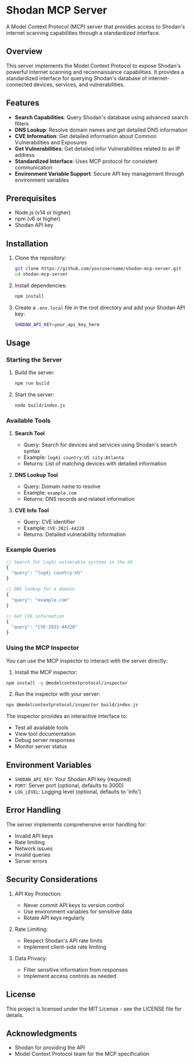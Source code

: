 # Shodan MCP Server

A Model Context Protocol (MCP) server that provides access to Shodan's internet scanning capabilities through a standardized interface.

## Overview

This server implements the Model Context Protocol to expose Shodan's powerful internet scanning and reconnaissance capabilities. It provides a standardized interface for querying Shodan's database of internet-connected devices, services, and vulnerabilities.

## Features

- **Search Capabilities**: Query Shodan's database using advanced search filters
- **DNS Lookup**: Resolve domain names and get detailed DNS information
- **CVE Information**: Get detailed information about Common Vulnerabilities and Exposures
- **Get Vulnerabilities**: Get detailed infor Vulnerabilities related to an IP address
- **Standardized Interface**: Uses MCP protocol for consistent communication
- **Environment Variable Support**: Secure API key management through environment variables

## Prerequisites

- Node.js (v14 or higher)
- npm (v6 or higher)
- Shodan API key

## Installation

1. Clone the repository:

    ```bash
    git clone https://github.com/yourusername/shodan-mcp-server.git
    cd shodan-mcp-server
    ```

2. Install dependencies:

    ```bash
    npm install
    ```

3. Create a `.env.local` file in the root directory and add your Shodan API key:

    ```bash
    SHODAN_API_KEY=your_api_key_here
    ```

## Usage

### Starting the Server

1. Build the server:

    ```bash
    npm run build
    ```

2. Start the server:

    ```bash
    node build/index.js
    ```

### Available Tools

1. **Search Tool**
   - Query: Search for devices and services using Shodan's search syntax
   - Example: `log4j country:US city:Atlanta`
   - Returns: List of matching devices with detailed information

2. **DNS Lookup Tool**
   - Query: Domain name to resolve
   - Example: `example.com`
   - Returns: DNS records and related information

3. **CVE Info Tool**
   - Query: CVE identifier
   - Example: `CVE-2021-44228`
   - Returns: Detailed vulnerability information

### Example Queries

```javascript
// Search for Log4j vulnerable systems in the US
{
  "query": "log4j country:US"
}

// DNS lookup for a domain
{
  "query": "example.com"
}

// Get CVE information
{
  "query": "CVE-2021-44228"
}
```

### Using the MCP Inspector

You can use the MCP inspector to interact with the server directly:

1. Install the MCP inspector:
```bash
npm install -g @modelcontextprotocol/inspector
```

2. Run the inspector with your server:
```bash
npx @modelcontextprotocol/inspector build/index.js
```

The inspector provides an interactive interface to:
- Test all available tools
- View tool documentation
- Debug server responses
- Monitor server status

## Environment Variables

- `SHODAN_API_KEY`: Your Shodan API key (required)
- `PORT`: Server port (optional, defaults to 3000)
- `LOG_LEVEL`: Logging level (optional, defaults to 'info')

## Error Handling

The server implements comprehensive error handling for:
- Invalid API keys
- Rate limiting
- Network issues
- Invalid queries
- Server errors

## Security Considerations

1. API Key Protection:
   - Never commit API keys to version control
   - Use environment variables for sensitive data
   - Rotate API keys regularly

2. Rate Limiting:
   - Respect Shodan's API rate limits
   - Implement client-side rate limiting

3. Data Privacy:
   - Filter sensitive information from responses
   - Implement access controls as needed


## License

This project is licensed under the MIT License - see the LICENSE file for details.

## Acknowledgments

- Shodan for providing the API
- Model Context Protocol team for the MCP specification

